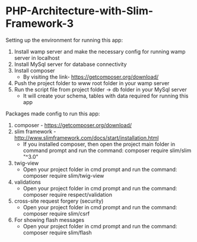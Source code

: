# PHP-Architecture-with-Slim-Framework-3

Setting up the environment for running this app:

1. Install wamp server and make the necessary config for running wamp server in localhost
2. Install MySql server for database connectivity
3. Install composer
   - By visiting the link- https://getcomposer.org/download/
4. Push the project folder to www root folder in your wamp server
5. Run the script file from project folder -> db folder in your MySql server
   - It will create your schema, tables with data required for running this app


Packages made config to run this app:

1. composer - https://getcomposer.org/download/
2. slim framework - http://www.slimframework.com/docs/start/installation.html
   - If you installed composer, then open the project main folder in command prompt and run the command:
     composer require slim/slim "^3.0"
3. twig-view
   - Open your project folder in cmd prompt and run the command:
     composer require slim/twig-view
4. validations
   - Open your project folder in cmd prompt and run the command:
     composer require respect/validation
5. cross-site request forgery (security)
   - Open your project folder in cmd prompt and run the command:
     composer require slim/csrf
6. For showing flash messages
   - Open your project folder in cmd prompt and run the command:
     composer require slim/flash
